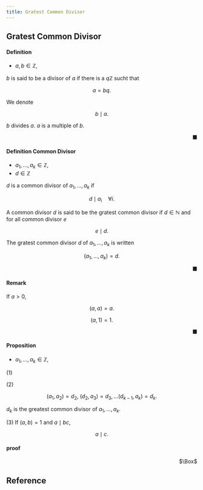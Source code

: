 ```yaml
---
title: Gratest Common Divisor
---
```


## Gratest Common Divisor


#### Definition
- $a, b \in \mathbb{Z}$,

$b$ is said to be a divisor of $a$ if there is a $q \mathbb{Z}$ sucht that

$$
    a = bq.
$$

We denote 

$$
    b \mid a.
$$

$b$ divides $a$. $a$ is a multiple of $b$.

<div class="end-of-statement" style="text-align: right">■</div>

#### Definition Common Divisor
- $a_{1}, \ldots, a_{k} \in \mathbb{Z}$,
- $d \in \mathbb{Z}$

$d$ is a common divisor of $a_{1}, \ldots, a_{k}$ if

$$
    d \mid a_{i} \quad \forall i.
$$

A common divisor $d$ is said to be the gratest common divisor if $d \in \mathbb{N}$ and for all common divisor $e$

$$
    e \mid d.
$$

The gratest common divisor $d$ of $a_{1}, \ldots, a_{k}$ is written

$$
    (a_{1}, \ldots, a_{k}) = d.
$$

<div class="end-of-statement" style="text-align: right">■</div>

#### Remark
If $a > 0$,

$$
    (a, a) = a.
$$

$$
    (a, 1) = 1.
$$

<div class="end-of-statement" style="text-align: right">■</div>

#### Proposition
- $a_{1}, \ldots, a_{k} \in \mathbb{Z}$,

(1)



(2)

$$
    (a_{1}, a_{2}) = d_{2},
    \
    (d_{2}, a_{3}) = d_{3},
    \ldots
    (d_{k-1}, a_{k}) = d_{k}
    .
$$

$d_{k}$ is the greatest common divisor of $a_{1}, \ldots, a_{k}$.


(3) If $(a, b) = 1$ and $a \mid bc$,

$$
    a \mid c.
$$

#### proof


<div class="QED" style="text-align: right">$\Box$</div>

## Reference
